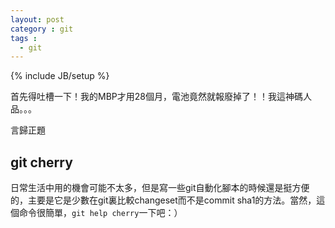 ```yaml
---
layout: post
category : git
tags : 
  - git
---
```

{% include JB/setup %}

首先得吐槽一下！我的MBP才用28個月，電池竟然就報廢掉了！！我這神碼人品。。。

言歸正題

## git cherry

日常生活中用的機會可能不太多，但是寫一些git自動化腳本的時候還是挺方便的，主要是它是少數在git裏比較changeset而不是commit sha1的方法。當然，這個命令很簡單，`git help cherry`一下吧：）